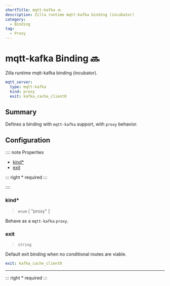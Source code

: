 ```yaml
---
shortTitle: mqtt-kafka 🔜
description: Zilla runtime mqtt-kafka binding (incubator)
category:
  - Binding
tag:
  - Proxy
---
```


# mqtt-kafka Binding 🔜

Zilla runtime mqtt-kafka binding (incubator).

```yaml {2}
mqtt_server:
  type: mqtt-kafka
  kind: proxy
  exit: kafka_cache_client0
```

## Summary

Defines a binding with `mqtt-kafka`  support, with `proxy` behavior.

## Configuration

:::: note Properties

- [kind\*](#kind)
- [exit](#exit)

::: right
\* required
:::

::::

### kind\*

> `enum` [ "proxy" ]

Behave as a `mqtt-kafka` `proxy`.

### exit

> `string`

Default exit binding when no conditional routes are viable.

```yaml
exit: kafka_cache_client0
```

---

::: right
\* required
:::
